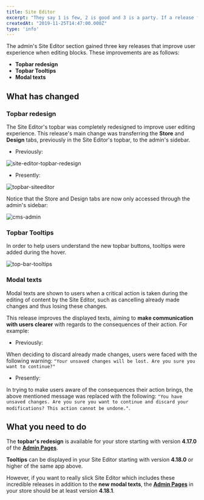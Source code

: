```yaml
---
title: Site Editor
excerpt: "They say 1 is few, 2 is good and 3 is a party. If a release for the Site Editor is already incredible, picture 3? Check out the new Topbar, complete with tooltips and new modal texts for the admin section."
createdAt: "2019-11-25T14:47:00.000Z"
type: 'info'
---
```

The admin's Site Editor section gained three key releases that improve user experience when editing blocks. These improvements are as follows:

- **Topbar redesign**
- **Topbar Tooltips**
- **Modal texts**

## What has changed 

### Topbar redesign 

The Site Editor's topbar was completely redesigned to improve user editing experience. This release's main change was transferring the **Store** and **Design** tabs, previously in the Site Editor's topbar, to the admin's sidebar. 

- Previously: 

![site-editor-topbar-redesign](https://user-images.githubusercontent.com/52087100/69550686-34885c80-0f7a-11ea-9828-dba0f8c25958.png)

- Presently: 

![topbar-siteeditor](https://user-images.githubusercontent.com/52087100/69670780-6f21f000-1073-11ea-81ba-46c27d6b603f.png)

Notice that the Store and Design tabs are now only accessed through the admin's sidebar:

![cms-admin](https://user-images.githubusercontent.com/52087100/69668116-07b57180-106e-11ea-814a-da9f8fe1137f.png)

### Topbar Tooltips 

In order to help users understand the new topbar buttons, tooltips were added during the hover.

![top-bar-tooltips](https://user-images.githubusercontent.com/52087100/69668153-17cd5100-106e-11ea-8ab3-da48152ee78f.gif)

### Modal texts 

Modal texts are shown to users when a critical action is taken during the editing of content by the Site Editor, such as cancelling already made changes and thus losing these changes.

This release improves the displayed texts, aiming to **make communication with users clearer** with regards to the consequences of their action. For example:

- Previously: 

When deciding to discard already made changes, users were faced with the following warning: `"Your unsaved changes will be lost. Are you sure you want to continue?"`

- Presently: 

In trying to make users aware of the consequences their action brings, the above mentioned message was replaced with the following: `"You have unsaved changes. Are you sure you want to continue and discard your modifications? This action cannot be undone."`. 

## What you need to do 

The **topbar's redesign** is available for your store starting with version **4.17.0** of the [**Admin Pages**](https://vtex.io/docs/app/vtex.admin-pages). 

**Tooltips** can be displayed in your Site Editor starting with version **4.18.0** or higher of the same app above.

However, if you want to really slick Site Editor which includes these incredible releases in addition to the **new modal texts**, the [**Admin Pages**](https://vtex.io/docs/app/vtex.admin-pages) in your store should be at least version **4.18.1**.
